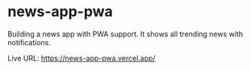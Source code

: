 # news-app-pwa

Building a news app with PWA support. It shows all trending news with notifications.

Live URL: https://news-app-pwa.vercel.app/
